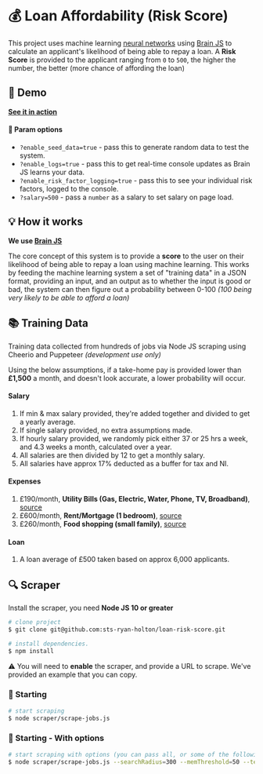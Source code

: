 # :moneybag: Loan Affordability (Risk Score)

This project uses machine learning [neural networks](https://en.wikipedia.org/wiki/Artificial_neural_network) using [Brain JS](https://github.com/BrainJS/brain.js#brainjs) to calculate an applicant's likelihood of being able to repay a loan. A **Risk Score** is provided to the applicant ranging from `0` to `500`, the higher the number, the better (more chance of affording the loan)


## :star2: Demo

**[See it in action](https://sts-ryan-holton.github.io/loan-risk-score/)**

#### :wrench: Param options

- `?enable_seed_data=true` - pass this to generate random data to test the system.
- `?enable_logs=true` - pass this to get real-time console updates as Brain JS learns your data.
- `?enable_risk_factor_logging=true` - pass this to see your individual risk factors, logged to the console.
- `?salary=500` - pass a `number` as a salary to set salary on page load.


## :bulb: How it works

**We use [Brain JS](https://github.com/BrainJS/brain.js#brainjs)**

The core concept of this system is to provide a **score** to the user on their likelihood of being able to repay a loan using machine learning. This works by feeding the machine learning system a set of "training data" in a JSON format, providing an input, and an output as to whether the input is good or bad, the system can then figure out a probability between 0-100 _(100 being very likely to be able to afford a loan)_


## :books: Training Data

Training data collected from hundreds of jobs via Node JS scraping using Cheerio and Puppeteer _(development use only)_

Using the below assumptions, if a take-home pay is provided lower than **£1,500** a month, and doesn't look accurate, a lower probability will occur.

#### Salary

1. If min & max salary provided, they're added together and divided to get a yearly average.
2. If single salary provided, no extra assumptions made.
3. If hourly salary provided, we randomly pick either 37 or 25 hrs a week, and 4.3 weeks a month, calculated over a year.
4. All salaries are then divided by 12 to get a monthly salary.
5. All salaries have approx 17% deducted as a buffer for tax and NI.

#### Expenses

1. £190/month, **Utility Bills (Gas, Electric, Water, Phone, TV, Broadband)**, [source](https://www.moneyadviceservice.org.uk/blog/what-is-the-average-cost-of-utility-bills-per-month)
2. £600/month, **Rent/Mortgage (1 bedroom)**, [source](https://www.bbc.co.uk/news/business-46072509)
3. £260/month, **Food shopping (small family)**, [source](https://www.moneyadviceservice.org.uk/blog/how-does-your-household-food-spend-compare)

#### Loan

1. A loan average of £500 taken based on approx 6,000 applicants.


## :mag: Scraper

Install the scraper, you need **Node JS 10 or greater**

``` bash
# clone project
$ git clone git@github.com:sts-ryan-holton/loan-risk-score.git

# install dependencies.
$ npm install
```

:warning: You will need to **enable** the scraper, and provide a URL to scrape. We've provided an example that you can copy.

### :wrench: Starting

``` bash
# start scraping
$ node scraper/scrape-jobs.js
```

### :wrench: Starting - With options

``` bash
# start scraping with options (you can pass all, or some of the following with number format)
$ node scraper/scrape-jobs.js --searchRadius=300 --memThreshold=50 --tempThreshold=93 --scrapeInterval=1000 --thresholdDelay=7500
```
